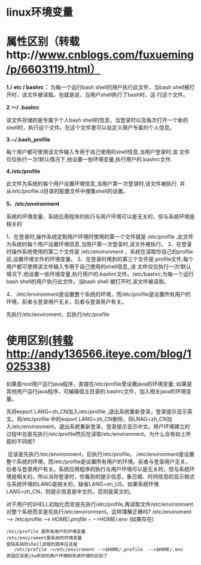 # linux环境变量

# 属性区别（转载http://www.cnblogs.com/fuxueming/p/6603119.html）

**1./ etc / bashrc：**
 为每一个运行bash shell的用户执行此文件，当bash shell被打开时，该文件被读取。也就是说，当用户shell执行了bash时，运  行这个文件。

**2.〜/ .bashrc** 

该文件存储的是专属于个人bash shell的信息，当登录时以及每次打开一个新的shell时，执行这个文件。在这个文件里可以自定义用户专属的个人信息。

**3.~/.bash_profile**

每个用户都可使用该文件输入专用于自己使用的shell信息,当用户登录时,该 文件仅仅执行一次!默认情况下,他设置一些环境变量,执行用户的.bashrc文件.

**4./etc/profile**

此文件为系统的每个用户设置环境信息,当用户第一次登录时,该文件被执行. 并从/etc/profile.d目录的配置文件中搜集shell的设置。

**5、/etc/environment**

系统的环境变量，系统应用程序的执行与用户环境可以是无关的，但与系统环境是相关的

 

1、在登录时,操作系统定制用户环境时使用的第一个文件就是 /etc/profile ,此文件为系统的每个用户设置环境信息,当用户第一次登录时,该文件被执行。
2、在登录时操作系统使用的第二个文件是 /etc/environment  ，系统在读取你自己的profile 前,设置环境文件的环境变量。
3、在登录时用到的第三个文件是.profile文件,每个用户都可使用该文件输入专用于自己使用的shell信息,,该 文件仅仅执行一次!默认情况下,他设置一些环境变量,执行用户的.bashrc文件。/etc/bashrc:为每一个运行bash shell的用户执行此文件。当bash shell 被打开时,该文件被读取。

4、 /etc/environment是设置整个系统的环境，而/etc/profile是设置所有用户的环境，前者与登录用户无关，后者与登录用户有关。

先执行/etc/enviroment，后执行/etc/profile

# 使用区别([转载http://andy136566.iteye.com/blog/1025338](http://andy136566.iteye.com/blog/1025338))

如果是root用户运行java程序，直接在/etc/profile里设置java的环境变量;
如果是其他用户运行java程序，可编辑宿主目录的.bashrc文件，加入相关java的环境变量。

 

先将export LANG=zh_CN加入/etc/profile ,退出系统重新登录，登录提示显示英文。将/etc/profile 中的export LANG=zh_CN删除，将LNAG=zh_CN加入/etc/environment，退出系统重新登录，登录提示显示中文。用户环境建立的过程中总是先执行/etc/profile然后在读取/etc/environment。为什么会有如上所叙的不同呢?

​    应该是先执行/etc/environment，后执行/etc/profile。
​    /etc/environment是设置整个系统的环境，而/etc/profile是设置所有用户的环境，前者与登录用户无关，后者与登录用户有关。
​    系统应用程序的执行与用户环境可以是无关的，但与系统环境是相关的，所以当你登录时，你看到的提示信息，象日期、时间信息的显示格式与系统环境的LANG是相关的，缺省LANG=en_US，如果系统环境LANG=zh_CN，则提示信息是中文的，否则是英文的。

 

 

对于用户的SHELL初始化而言是先执行/etc/profile,再读取文件/etc/environment.对整个系统而言是先执行/etc/environment。这样理解正确吗?
    /etc/enviroment --> /etc/profile --> $HOME/.profile  -->$HOME/.env (如果存在)


    /etc/profile 是所有用户的环境变量
    /etc/enviroment是系统的环境变量
    登陆系统时shell读取的顺序应该是
       /etc/profile ->/etc/enviroment -->$HOME/.profile  -->$HOME/.env
    原因应该是jtw所说的用户环境和系统环境的区别了